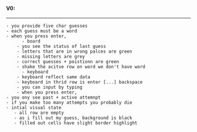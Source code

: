 
   #### V0:

   ---

	- you provide five char guesses
	- each guess must be a word
	- when you press enter,
	      - board
		- you see the status of last guess
		- letters that are in wrong palces are green 
		- missing letters are grey
		- correct guesses + poistionn are green
		- shake the acitve row on word we don't have word
	      - keyboard
		- keyboard reflect same data
		- keyboard in thrid row is enter [...] backspace
		- you can input by typing
		- when you press enter,
	- you ony see past + active attemnpt
	- if you make too many attempts you probably die
	- intial visual state
	   - all row are empty
	   - as i fill out my guess, background is black
	   - filled out cells have slight border highlight
